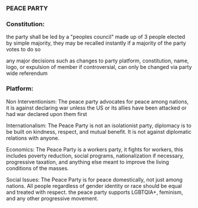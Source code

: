 ### PEACE PARTY

### Constitution:
the party shall be led by a "peoples council" made up of 3 people elected by simple majority, they may be recalled instantly if a majority of the party votes to do so

any major decisions such as changes to party platform, constitution, name, logo, or expulsion of member if controversial, can only be changed via party wide referendum

### Platform:

Non Interventionism: The peace party advocates for peace among nations, it is against declaring war unless the US or its allies have been attacked or had war declared upon them first

Internationalism: The Peace Party is not an isolationist party, diplomacy is to be built on kindness, respect, and mutual benefit. It is not against diplomatic relations with anyone.

Economics: The Peace Party is a workers party, it fights for workers, this includes poverty reduction, social programs, nationalization if necessary, progressive taxation, and anything else meant to improve the living conditions of the masses.

Social Issues: The Peace Party is for peace domestically, not just among nations. All people regardless of gender identity or race should be equal and treated with respect. the peace party supports LGBTQIA+, feminism, and any other progressive movement.
 
